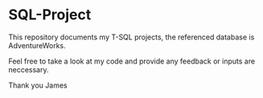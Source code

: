 # SQL-Project
This repository documents my T-SQL projects, the referenced database is AdventureWorks.


Feel free to take a look at my code and provide any feedback or inputs are neccessary.

Thank you
James
